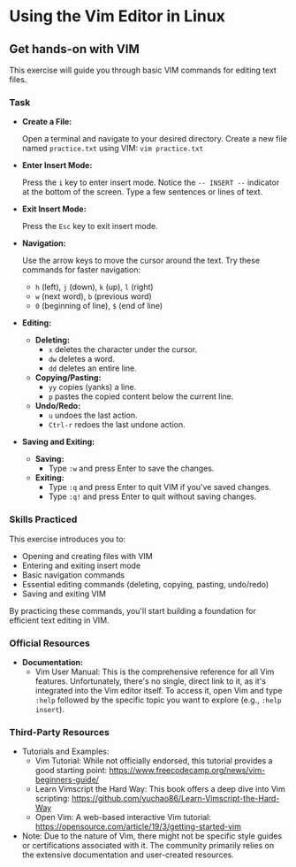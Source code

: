 # Using the Vim Editor in Linux

## Get hands-on with VIM

This exercise will guide you through basic VIM commands for editing text files.

### Task

* **Create a File:**

  Open a terminal and navigate to your desired directory. Create a new file named `practice.txt` using VIM: `vim practice.txt`

* **Enter Insert Mode:**

  Press the `i` key to enter insert mode. Notice the `-- INSERT --` indicator at the bottom of the screen. Type a few sentences or lines of text.

* **Exit Insert Mode:**

  Press the `Esc` key to exit insert mode.

* **Navigation:**

  Use the arrow keys to move the cursor around the text. Try these commands for faster navigation:
  * `h` (left), `j` (down), `k` (up), `l` (right)
  * `w` (next word), `b` (previous word)
  * `0` (beginning of line), `$` (end of line)

* **Editing:**

  * **Deleting:**
    * `x` deletes the character under the cursor.
    * `dw` deletes a word.
    * `dd` deletes an entire line.
  * **Copying/Pasting:**
    * `yy` copies (yanks) a line.
    * `p` pastes the copied content below the current line.
  * **Undo/Redo:**
    * `u` undoes the last action.
    * `Ctrl-r` redoes the last undone action.

* **Saving and Exiting:**

  * **Saving:**
    * Type `:w` and press Enter to save the changes.
  * **Exiting:**
    * Type `:q` and press Enter to quit VIM if you've saved changes.
    * Type `:q!` and press Enter to quit without saving changes.

### Skills Practiced

This exercise introduces you to:

* Opening and creating files with VIM
* Entering and exiting insert mode
* Basic navigation commands
* Essential editing commands (deleting, copying, pasting, undo/redo)
* Saving and exiting VIM

By practicing these commands, you'll start building a foundation for efficient text editing in VIM.


### Official Resources

* **Documentation:**
  * Vim User Manual: This is the comprehensive reference for all Vim features. Unfortunately, there's no single, direct link to it, as it's integrated into the Vim editor itself. To access it, open Vim and type `:help` followed by the specific topic you want to explore (e.g., `:help insert`).

### Third-Party Resources
* Tutorials and Examples:
  * Vim Tutorial: While not officially endorsed, this tutorial provides a good starting point: https://www.freecodecamp.org/news/vim-beginners-guide/
  * Learn Vimscript the Hard Way: This book offers a deep dive into Vim scripting: https://github.com/yuchao86/Learn-Vimscript-the-Hard-Way
  * Open Vim: A web-based interactive Vim tutorial: https://opensource.com/article/19/3/getting-started-vim
* Note: Due to the nature of Vim, there might not be specific style guides or certifications associated with it. The community primarily relies on the extensive documentation and user-created resources.

